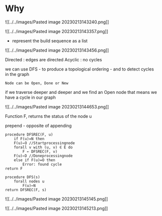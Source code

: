 # Why

![[../../images/Pasted image 20230213143240.png]]

![[../../images/Pasted image 20230213143357.png]]

- represent the build sequence as a list

![[../../images/Pasted image 20230213143456.png]]

Directed : edges are directed
Acyclic : no cycles

we can use DFS 
	- to produce a topological ordering
	- and to detect cycles in the graph

	Node can be Open, Done or New

if we traverse deeper and deeper
and we find an Open node
that means we have a cycle in our graph

![[../../images/Pasted image 20230213144653.png]]

Function F, returns the status of the node u

prepend - opposite of appending

```
procedure DFSREC(F, u) 
	if F(u)=N then 
	F(u)←O //Startprocessingnode 
	forall v with (u, v) ∈ E do 
		F ← DFSREC(F, v) 
	F(u)←D //Doneprocessingnode 
	else if F(u)=O then 
		Error: found cycle 
return F 

procedure DFS(s) 
	forall nodes u 
		F(u)←N 
return DFSREC(F, s)
```

![[../../images/Pasted image 20230213145145.png]]

![[../../images/Pasted image 20230213145213.png]]

